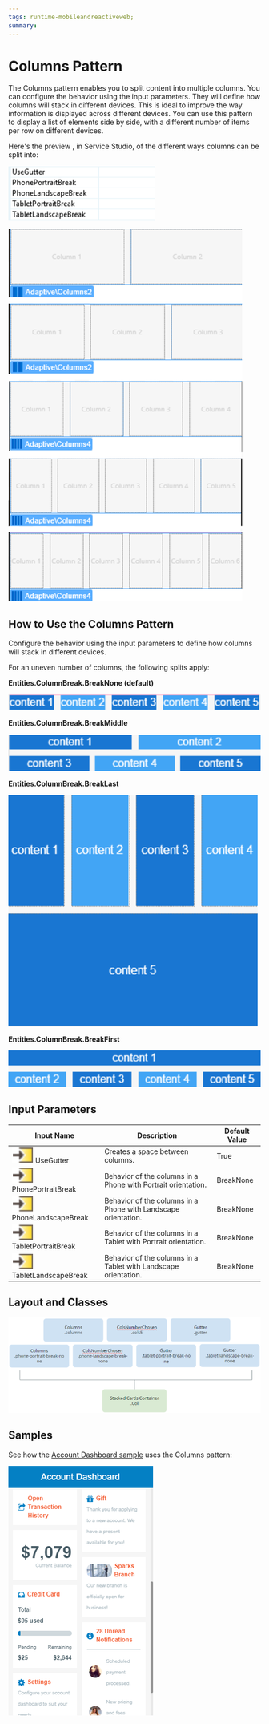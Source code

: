 ```yaml
---
tags: runtime-mobileandreactiveweb;  
summary: 
---
```


# Columns Pattern

The Columns pattern 
enables you to split content into multiple columns. You can configure the
behavior using the input parameters. They will define how columns will stack
in different devices. This is ideal to improve the way information is
displayed across different devices. You can use this pattern to display a list
of elements side by side, with a different number of items per row on
different devices.

Here's the preview , in Service Studio, of the different ways columns can be split into:

![](images/Column_Gutter.png)

![](images/Column_columns.png)

## How to Use the Columns Pattern

Configure the behavior using the input parameters to define how columns will
stack in different devices.

For an uneven number of columns, the following splits apply:

**Entities.ColumnBreak.BreakNone (default)**

![](images/Column_break_none.png)  

**Entities.ColumnBreak.BreakMiddle**

![](images/Column_break_middle.png)

**Entities.ColumnBreak.BreakLast**

![](images/Column_break_last.png)

**Entities.ColumnBreak.BreakFirst**

![](images/Column_break_first.png)

## Input Parameters

**Input Name** |  **Description** |  **Default Value**  
---|---|---  
![](images/input.png) UseGutter  |  Creates a space between columns.  | True  
![](images/input.png) PhonePortraitBreak  |  Behavior of the columns in a Phone with Portrait orientation.  |  BreakNone  
![](images/input.png) PhoneLandscapeBreak  |  Behavior of the columns in a Phone with Landscape orientation.  |  BreakNone  
![](images/input.png) TabletPortraitBreak  |  Behavior of the columns in a Tablet with Portrait orientation.  |  BreakNone  
![](images/input.png) TabletLandscapeBreak  |  Behavior of the columns in a Tablet with Landscape orientation.  |  BreakNone  
  
## Layout and Classes

![](images/Column_layout.png)

## Samples

See how the [Account Dashboard sample](https://silkui.outsystems.com/Samples_Mobile.aspx#Mobile_Details-Samples_AccountDashboard) uses the Columns pattern:

![](images/Sample_Account_Dashboard.png)
